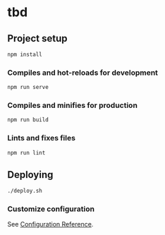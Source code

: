 # tbd

## Project setup
```bash
npm install
```

### Compiles and hot-reloads for development
```bash
npm run serve
```

### Compiles and minifies for production
```bash
npm run build
```

### Lints and fixes files
```bash
npm run lint
```

## Deploying
```bash
./deploy.sh
```

### Customize configuration
See [Configuration Reference](https://cli.vuejs.org/config/).
